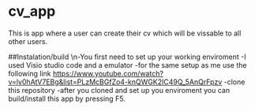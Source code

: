 # cv_app

This is app where a user can create their cv which will be vissable to all other users.




##Instalation/build 
\n-You first need to set up your working enviroment 
-I used Visio studio code and a emulator 
-for the same setup as me use the following link https://www.youtube.com/watch?v=ly0hAtV7EBg&list=PLzMcBGfZo4-knQWGK2IC49Q_5AnQrFpzv 
-clone this repository 
-after you cloned and set up you enviroment you can build/install this app by pressing F5.

